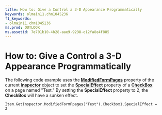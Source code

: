 ```yaml
---
title: How to: Give a Control a 3-D Appearance Programmatically
keywords: olmain11.chm1045236
f1_keywords:
- olmain11.chm1045236
ms.prod: OUTLOOK
ms.assetid: 7e701b10-4b28-aae9-9238-c12fa8e4f885
---
```



# How to: Give a Control a 3-D Appearance Programmatically

The following code example uses the  **[ModifiedFormPages](inspector-modifiedformpages-property-outlook.md)** property of the current **[Inspector](inspector-object-outlook.md)** object to set the **[SpecialEffect](checkbox-specialeffect-property-outlook-forms-script.md)** property of a **[CheckBox](checkbox-object-outlook-forms-script.md)** on a page named "Test." By setting the **SpecialEffect** property to 2, the **CheckBox** will have a sunken effect.


```
Item.GetInspector.ModifiedFormPpages("Test").Checkbox1.SpecialEffect = 2
```


